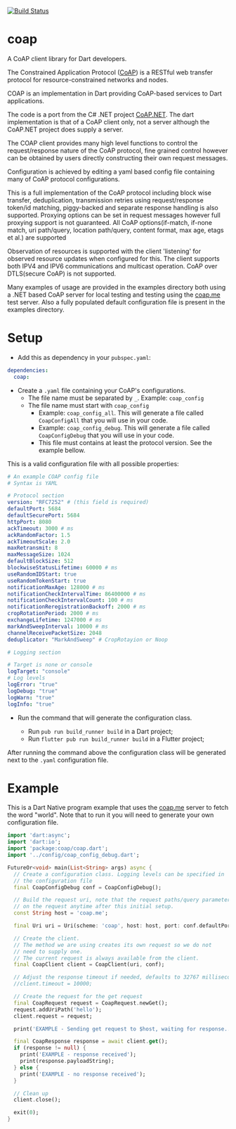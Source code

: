 [![Build Status](https://travis-ci.org/shamblett/coap.svg?branch=master)](https://travis-ci.org/shamblett/coap)
# coap

A CoAP client library for Dart developers.

The Constrained Application Protocol ([CoAP](https://datatracker.ietf.org/doc/draft-ietf-core-coap/)) 
is a RESTful web transfer protocol for resource-constrained networks and nodes.

COAP is an implementation in Dart providing CoAP-based services to Dart applications. 

The code is a port from the C# .NET project [CoAP.NET](https://github.com/smeshlink/CoAP.NET). The dart implementation is that
of a CoAP client only, not a server although the CoAP.NET project does supply a server.

The COAP client provides many high level functions to control the request/response nature of the CoAP protocol, 
fine grained control however can be obtained by users directly constructing their own request messages. 

Configuration is achieved by editing a yaml based config file containing many of CoAP protocol configurations.

This is a full implementation of the CoAP protocol including block wise transfer, deduplication, transmission retries using
request/response token/id matching, piggy-backed and separate response handling is also supported. Proxying options can be set in request messages however full proxying support is
not guaranteed. All CoAP options(if-match, if-none match, uri path/query, location path/query, content format, max age, 
etags et al.) are supported  
 
 Observation of resources is supported with the client 'listening' for observed resource updates 
 when configured for this. The client supports both IPV4 and IPV6 communications and multicast operation. CoAP 
 over DTLS(secure CoAP) is not supported.

Many examples of usage are provided in the examples directory both using a .NET based CoAP server for local testing
and testing using the [coap.me](http://coap.me/) test server. Also a fully populated default configuration
file is present in the examples directory.

# Setup

* Add this as dependency in your `pubspec.yaml`:

````yaml
dependencies:
  coap:
````

* Create a `.yaml` file containing your CoAP's configurations.
  * The file name must be separated by `_`. Example: `coap_config`
  * The file name must start with `coap_config`
    * Example: `coap_config_all`. This will generate a file called `CoapConfigAll` that you will use in your code.
    * Example: `coap_config_debug`. This will generate a file called `CoapConfigDebug` that you will use in your code.
    * This file must contains at least the protocol version. See the example bellow.

This is a valid configuration file with all possible properties:

````yaml
# An example COAP config file
# Syntax is YAML

# Protocol section
version: "RFC7252" # (this field is required)
defaultPort: 5684
defaultSecurePort: 5684
httpPort: 8080
ackTimeout: 3000 # ms
ackRandomFactor: 1.5
ackTimeoutScale: 2.0
maxRetransmit: 8
maxMessageSize: 1024
defaultBlockSize: 512
blockwiseStatusLifetime: 60000 # ms
useRandomIDStart: true
useRandomTokenStart: true
notificationMaxAge: 128000 # ms
notificationCheckIntervalTime: 86400000 # ms
notificationCheckIntervalCount: 100 # ms
notificationReregistrationBackoff: 2000 # ms
cropRotationPeriod: 2000 # ms
exchangeLifetime: 1247000 # ms
markAndSweepInterval: 10000 # ms
channelReceivePacketSize: 2048
deduplicator: "MarkAndSweep" # CropRotayion or Noop

# Logging section

# Target is none or console
logTarget: "console"
# Log levels
logError: "true"
logDebug: "true"
logWarn: "true"
logInfo: "true"
````

* Run the command that will generate the configuration class.

  * Run `pub run build_runner build` in a Dart project;
  * Run `flutter pub run build_runner build` in a Flutter project;

After running the command above the configuration class will be generated next to the `.yaml` configuration file.

# Example

This is a Dart Native program example that uses the [coap.me](http://coap.me/) server to fetch the word "world". Note that to run it you will need to generate your own configuration file.

````dart
import 'dart:async';
import 'dart:io';
import 'package:coap/coap.dart';
import '../config/coap_config_debug.dart';

FutureOr<void> main(List<String> args) async {
  // Create a configuration class. Logging levels can be specified in
  // the configuration file
  final CoapConfigDebug conf = CoapConfigDebug();

  // Build the request uri, note that the request paths/query parameters can be changed
  // on the request anytime after this initial setup.
  const String host = 'coap.me';

  final Uri uri = Uri(scheme: 'coap', host: host, port: conf.defaultPort);

  // Create the client.
  // The method we are using creates its own request so we do not
  // need to supply one.
  // The current request is always available from the client.
  final CoapClient client = CoapClient(uri, conf);

  // Adjust the response timeout if needed, defaults to 32767 milliseconds
  //client.timeout = 10000;

  // Create the request for the get request
  final CoapRequest request = CoapRequest.newGet();
  request.addUriPath('hello');
  client.request = request;

  print('EXAMPLE - Sending get request to $host, waiting for response....');

  final CoapResponse response = await client.get();
  if (response != null) {
    print('EXAMPLE - response received');
    print(response.payloadString);
  } else {
    print('EXAMPLE - no response received');
  }

  // Clean up
  client.close();

  exit(0);
}
````
